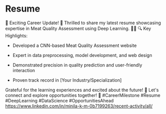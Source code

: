 # Resume
 🚀 Exciting Career Update! 🌟 Thrilled to share my latest resume showcasing expertise in Meat Quality Assessment using Deep Learning. 🥩🤖
🔍 Key Highlights:

- Developed a CNN-based Meat Quality Assessment website

- Expert in data preprocessing, model development, and web design

- Demonstrated precision in quality prediction and user-friendly interaction

- Proven track record in [Your Industry/Specialization]



Grateful for the learning experiences and excited about the future! 🚀 Let's connect and explore opportunities together! 🤝 #CareerMilestone #Resume #DeepLearning #DataScience #OpportunitiesAhead
https://www.linkedin.com/in/minila-k-m-0b7199263/recent-activity/all/
